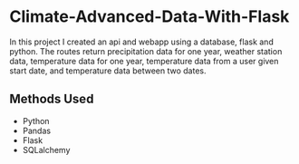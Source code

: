 # Climate-Advanced-Data-With-Flask

In this project I created an api and webapp using a database, flask and python.  The routes return precipitation data for 
one year, weather station data, temperature data for one year, temperature data from a user given start date, and temperature
data between two dates.

## Methods Used
* Python
* Pandas
* Flask
* SQLalchemy

